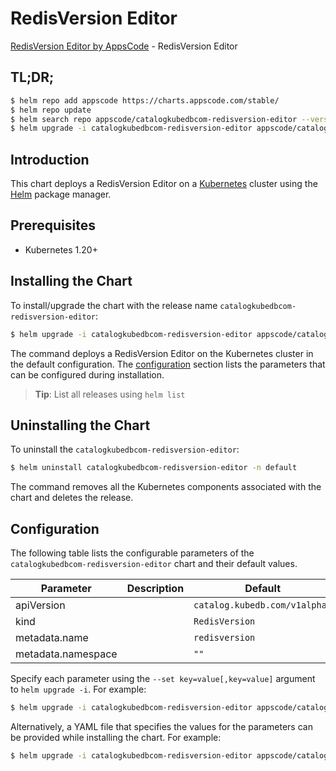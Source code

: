 # RedisVersion Editor

[RedisVersion Editor by AppsCode](https://appscode.com) - RedisVersion Editor

## TL;DR;

```bash
$ helm repo add appscode https://charts.appscode.com/stable/
$ helm repo update
$ helm search repo appscode/catalogkubedbcom-redisversion-editor --version=v0.22.0
$ helm upgrade -i catalogkubedbcom-redisversion-editor appscode/catalogkubedbcom-redisversion-editor -n default --create-namespace --version=v0.22.0
```

## Introduction

This chart deploys a RedisVersion Editor on a [Kubernetes](http://kubernetes.io) cluster using the [Helm](https://helm.sh) package manager.

## Prerequisites

- Kubernetes 1.20+

## Installing the Chart

To install/upgrade the chart with the release name `catalogkubedbcom-redisversion-editor`:

```bash
$ helm upgrade -i catalogkubedbcom-redisversion-editor appscode/catalogkubedbcom-redisversion-editor -n default --create-namespace --version=v0.22.0
```

The command deploys a RedisVersion Editor on the Kubernetes cluster in the default configuration. The [configuration](#configuration) section lists the parameters that can be configured during installation.

> **Tip**: List all releases using `helm list`

## Uninstalling the Chart

To uninstall the `catalogkubedbcom-redisversion-editor`:

```bash
$ helm uninstall catalogkubedbcom-redisversion-editor -n default
```

The command removes all the Kubernetes components associated with the chart and deletes the release.

## Configuration

The following table lists the configurable parameters of the `catalogkubedbcom-redisversion-editor` chart and their default values.

|     Parameter      | Description |                 Default                  |
|--------------------|-------------|------------------------------------------|
| apiVersion         |             | <code>catalog.kubedb.com/v1alpha1</code> |
| kind               |             | <code>RedisVersion</code>                |
| metadata.name      |             | <code>redisversion</code>                |
| metadata.namespace |             | <code>""</code>                          |


Specify each parameter using the `--set key=value[,key=value]` argument to `helm upgrade -i`. For example:

```bash
$ helm upgrade -i catalogkubedbcom-redisversion-editor appscode/catalogkubedbcom-redisversion-editor -n default --create-namespace --version=v0.22.0 --set apiVersion=catalog.kubedb.com/v1alpha1
```

Alternatively, a YAML file that specifies the values for the parameters can be provided while
installing the chart. For example:

```bash
$ helm upgrade -i catalogkubedbcom-redisversion-editor appscode/catalogkubedbcom-redisversion-editor -n default --create-namespace --version=v0.22.0 --values values.yaml
```
